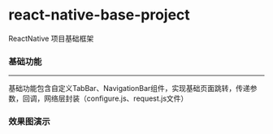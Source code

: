 # react-native-base-project
ReactNative 项目基础框架

### 基础功能
*****
基础功能包含自定义TabBar、NavigationBar组件，实现基础页面跳转，传递参数，回调，网络层封装（configure.js、request.js文件）

### 效果图演示
